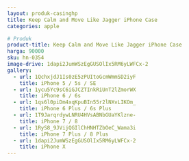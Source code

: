 ```yaml
---
layout: produk-casinghp
title: Keep Calm and Move Like Jagger iPhone Case
categories: apple

# Produk
product-title: Keep Calm and Move Like Jagger iPhone Case
harga: 90000
sku: hn-0354
image-drive: 1dapi2JumWSzEgGUSOlIx5RM6yLWFCx-2
gallery:
  - url: 1QchxjdJ1Is0zE5zPUItoGcmWmmSD2iyF
    title: iPhone 5 / 5s / SE
  - url: 1ycu5Yc9sC6iGJCZTInkRiUnT2lZmorWX
    title: iPhone 6 / 6s
  - url: 1qs6l0piDm4xqKpuBIn55r2lNXvLIKOm_
    title: iPhone 6 Plus / 6s Plus
  - url: 1T9JarqrdywLNRU4HVsABNbGUaYKlzne-
    title: iPhone 7 / 8
  - url: 1RyS8_9JVijQGIlChHNHTZbOeC_Wama3i
    title: iPhone 7 Plus / 8 Plus
  - url: 1dapi2JumWSzEgGUSOlIx5RM6yLWFCx-2
    title: iPhone X
---
```

